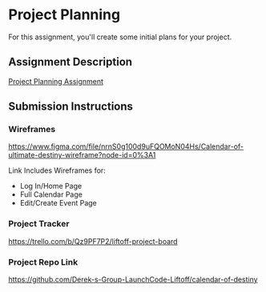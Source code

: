 # Project Planning
For this assignment, you'll create some initial plans for your project.

## Assignment Description
[Project Planning Assignment](https://education.launchcode.org/liftoff/modules/assignments/project-planning)

## Submission Instructions

### Wireframes

https://www.figma.com/file/nrnS0g100d9uFQOMoN04Hs/Calendar-of-ultimate-destiny-wireframe?node-id=0%3A1

Link Includes Wireframes for:
* Log In/Home Page
* Full Calendar Page
* Edit/Create Event Page

### Project Tracker

https://trello.com/b/Qz9PF7P2/liftoff-project-board

### Project Repo Link

https://github.com/Derek-s-Group-LaunchCode-Liftoff/calendar-of-destiny

